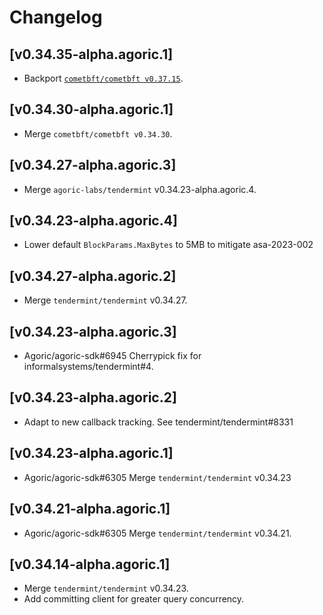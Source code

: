 <!--
Guiding Principles:

Changelogs are for humans, not machines.
There should be an entry for every single version.
The same types of changes should be grouped.
Versions and sections should be linkable.
The latest version comes first.
The release date of each version is displayed.
Mention whether you follow Semantic Versioning.

Usage:

Change log entries are to be added to the Unreleased section under the
appropriate stanza (see below). Each entry should ideally include a tag and
the Github issue reference in the following format:

* (<tag>) \#<issue-number> message

The issue numbers will later be link-ified during the release process so you do
not have to worry about including a link manually, but you can if you wish.

Types of changes (Stanzas):

"Features" for new features.
"Improvements" for changes in existing functionality.
"Deprecated" for soon-to-be removed features.
"Bug Fixes" for any bug fixes.
"Client Breaking" for breaking CLI commands and REST routes.
"State Machine Breaking" for breaking the AppState

Ref: https://keepachangelog.com/en/1.0.0/
-->

# Changelog

## [v0.34.35-alpha.agoric.1]

* Backport [`cometbft/cometbft v0.37.15`](https://github.com/cometbft/cometbft/compare/v0.37.14..v0.37.15).

## [v0.34.30-alpha.agoric.1]

* Merge `cometbft/cometbft v0.34.30`.

## [v0.34.27-alpha.agoric.3]

* Merge `agoric-labs/tendermint` v0.34.23-alpha.agoric.4.

## [v0.34.23-alpha.agoric.4]

* Lower default `BlockParams.MaxBytes` to 5MB to mitigate asa-2023-002 

## [v0.34.27-alpha.agoric.2]

* Merge `tendermint/tendermint` v0.34.27.

## [v0.34.23-alpha.agoric.3]

* Agoric/agoric-sdk\#6945 Cherrypick fix for informalsystems/tendermint#4.

## [v0.34.23-alpha.agoric.2]

* Adapt to new callback tracking. See tendermint/tendermint#8331

## [v0.34.23-alpha.agoric.1]

* Agoric/agoric-sdk\#6305 Merge `tendermint/tendermint` v0.34.23

## [v0.34.21-alpha.agoric.1]

* Agoric/agoric-sdk\#6305 Merge `tendermint/tendermint` v0.34.21.

## [v0.34.14-alpha.agoric.1]

* Merge `tendermint/tendermint` v0.34.23.
* Add committing client for greater query concurrency.
